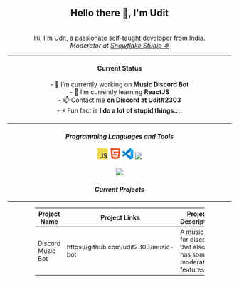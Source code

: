 <div align="center">
    <h2> Hello there 👋, I'm Udit </h2>
    <br>
    Hi, I'm Udit, a passionate self-taught developer from India.
    <br>
    <i>Moderator at <a href="https://discord.gg/X7u6Dv4jse" >Snowflake Studio ❄</a></i>
    <br>
    <hr>
  <h4> Current Status </h4>
    - 🔭 I’m currently working on <strong>Music Discord Bot</strong><br>
    - 🌱 I’m currently learning <strong>ReactJS</strong><br>
    - 📫 Contact me <strong>on Discord at Udit#2303</strong><br>
    - ⚡ Fun fact is <strong>I do a lot of stupid things....</strong>
    <hr>
    <h4> <i> Programming Languages and Tools </i> </h4>
    <code><img width="25px" src="https://raw.githubusercontent.com/Anish-Shobith/Anish-Shobith/master/assets/javascript.svg"></code>
    <code><img width="25px" src="https://raw.githubusercontent.com/Anish-Shobith/Anish-Shobith/master/assets/html.svg"></code>
    <code><img width="25px" src="https://raw.githubusercontent.com/Anish-Shobith/Anish-Shobith/master/assets/visualstudiocode.svg"></code>
    <code><a href = 'mailto:udit@udit.gq'><img width="25px" src= "https://lh3.googleusercontent.com/VS3B_qhOFTYsdyNfnlr98zg3HNjB_Gcs9bxVnaQO9MysAoBOXMHATClhRviImKKJV8RV-0s7hl8KeVQcij5Iagb1exHzt40x679l8Q=w0"></a></code>
    <br>
    <br>
    <img src="https://github-readme-stats.vercel.app/api?username=udit2303&show_icons=true&hide_border=true&theme=dark&count_private=true">
    <br>
    <h4> <i> Current Projects </i> </h4>
    <hr>
    <table class="tg" style="undefined;table-layout: fixed; width: 381px">
    <colgroup>
    <col style="width: 110px">
    <col style="width: 116px">
    <col style="width: 155px">
    </colgroup>
    <thead>
      <tr>
        <th class="tg-0lax">Project Name<br></th>
        <th class="tg-baqh">Project Links<br></th>
        <th class="tg-0lax">Project Description<br></th>
      </tr>
    </thead>
    <tbody>
      <tr>
        <td class="tg-0lax">Discord Music Bot<br></td>
        <td class="tg-0lax">https://github.com/udit2303/music-bot</td>
        <td class="tg-0lax">A music bot for discord that also has some moderation features.</td>
      </tr>
    </tbody>
    </table>
</div>
